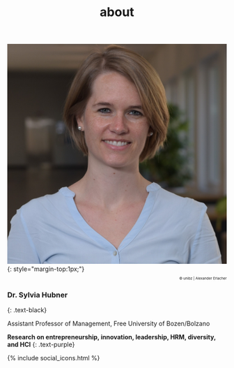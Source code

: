 ﻿---
title: "about"
bg: white
color: black
style: center
---

<img alt="SylviaHubner" src="./img/Sylvia2.JPG" class="img-me">
{: style="margin-top:1px;"}

<p style="font-size:8px;text-align:right; "> © unibz | Alexander Erlacher </p>

### **Dr. Sylvia Hubner**
{: .text-black}

Assistant Professor of Management, Free University of Bozen/Bolzano 



**Research on entrepreneurship, innovation, leadership, HRM, diversity, and HCI**
{: .text-purple}

{% include social_icons.html %}




